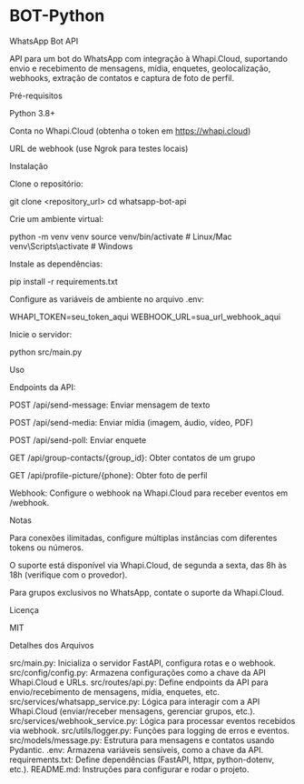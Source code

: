 # BOT-Python
WhatsApp Bot API

API para um bot do WhatsApp com integração à Whapi.Cloud, suportando envio e recebimento de mensagens, mídia, enquetes, geolocalização, webhooks, extração de contatos e captura de foto de perfil.

Pré-requisitos





Python 3.8+



Conta no Whapi.Cloud (obtenha o token em https://whapi.cloud)



URL de webhook (use Ngrok para testes locais)

Instalação





Clone o repositório:

git clone <repository_url>
cd whatsapp-bot-api



Crie um ambiente virtual:

python -m venv venv
source venv/bin/activate  # Linux/Mac
venv\Scripts\activate  # Windows



Instale as dependências:

pip install -r requirements.txt



Configure as variáveis de ambiente no arquivo .env:

WHAPI_TOKEN=seu_token_aqui
WEBHOOK_URL=sua_url_webhook_aqui



Inicie o servidor:

python src/main.py

Uso





Endpoints da API:





POST /api/send-message: Enviar mensagem de texto



POST /api/send-media: Enviar mídia (imagem, áudio, vídeo, PDF)



POST /api/send-poll: Enviar enquete



GET /api/group-contacts/{group_id}: Obter contatos de um grupo



GET /api/profile-picture/{phone}: Obter foto de perfil



Webhook: Configure o webhook na Whapi.Cloud para receber eventos em /webhook.

Notas





Para conexões ilimitadas, configure múltiplas instâncias com diferentes tokens ou números.



O suporte está disponível via Whapi.Cloud, de segunda a sexta, das 8h às 18h (verifique com o provedor).



Para grupos exclusivos no WhatsApp, contate o suporte da Whapi.Cloud.

Licença

MIT

Detalhes dos Arquivos

src/main.py: Inicializa o servidor FastAPI, configura rotas e o webhook.
src/config/config.py: Armazena configurações como a chave da API Whapi.Cloud e URLs.
src/routes/api.py: Define endpoints da API para envio/recebimento de mensagens, mídia, enquetes, etc.
src/services/whatsapp_service.py: Lógica para interagir com a API Whapi.Cloud (enviar/receber mensagens, gerenciar grupos, etc.).
src/services/webhook_service.py: Lógica para processar eventos recebidos via webhook.
src/utils/logger.py: Funções para logging de erros e eventos.
src/models/message.py: Estrutura para mensagens e contatos usando Pydantic.
.env: Armazena variáveis sensíveis, como a chave da API.
requirements.txt: Define dependências (FastAPI, httpx, python-dotenv, etc.).
README.md: Instruções para configurar e rodar o projeto.